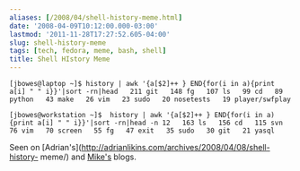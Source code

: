 ```yaml
---
aliases: [/2008/04/shell-history-meme.html]
date: '2008-04-09T10:12:00.000-03:00'
lastmod: '2011-11-28T17:27:52.605-04:00'
slug: shell-history-meme
tags: [tech, fedora, meme, bash, shell]
title: Shell HIstory Meme
---
```


`[jbowes@laptop ~]$ history | awk '{a[$2]++ } END{for(i in a){print a[i] " "
i}}'|sort -rn|head  
211 git  
148 fg  
107 ls  
99 cd  
89 python  
43 make  
26 vim  
23 sudo  
20 nosetests  
19 player/swfplay`  
  
`[jbowes@workstation ~]$  history | awk '{a[$2]++ } END{for(i in a){print a[i]
" " i}}'|sort -rn|head -n 12  
163 ls  
156 cd  
115 svn  
76 vim  
70 screen  
55 fg  
47 exit  
35 sudo  
30 git  
21 yasql`  
  
Seen on [Adrian's](http://adrianlikins.com/archives/2008/04/08/shell-history-
meme/) and [Mike's](http://www.michaeldehaan.net/?p=583) blogs.

